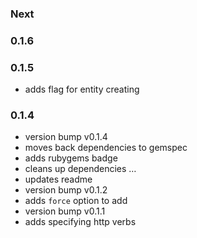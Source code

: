### Next

### 0.1.6

### 0.1.5

- adds flag for entity creating

### 0.1.4

- version bump v0.1.4
- moves back dependencies to gemspec
- adds rubygems badge
- cleans up dependencies  …
- updates readme
- version bump v0.1.2
- adds `force` option to add
- version bump v0.1.1
- adds specifying http verbs
